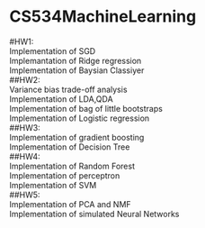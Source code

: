 # CS534MachineLearning    
                      
#HW1:    
Implementation of SGD   
Implemantation of Ridge regression   
Implementation of Baysian Classiyer   
##HW2:    
Variance bias trade-off analysis   
Implementation of LDA,QDA   
Implementation of bag of little bootstraps   
Implementation of Logistic regression   
##HW3:    
Implementation of gradient boosting   
Implementation of Decision Tree   
##HW4:   
Implementation of Random Forest   
Implementation of perceptron   
Implementation of SVM   
##HW5:   
Implementation of PCA and NMF   
Implementation of simulated Neural Networks   

